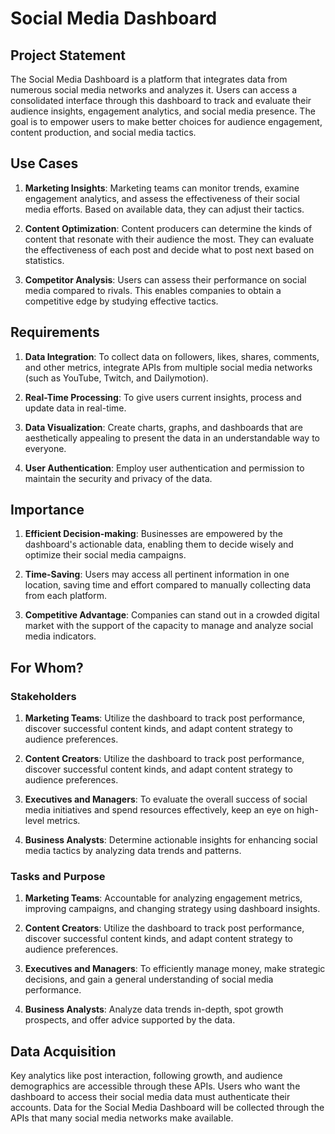 # Social Media Dashboard

## Project Statement

The Social Media Dashboard is a platform that integrates data from numerous social media networks and analyzes it. Users can access a consolidated interface through this dashboard to track and evaluate their audience insights, engagement analytics, and social media presence. The goal is to empower users to make better choices for audience engagement, content production, and social media tactics.

## Use Cases

1. **Marketing Insights**: Marketing teams can monitor trends, examine engagement analytics, and assess the effectiveness of their social media efforts. Based on available data, they can adjust their tactics.

2. **Content Optimization**: Content producers can determine the kinds of content that resonate with their audience the most. They can evaluate the effectiveness of each post and decide what to post next based on statistics.

3. **Competitor Analysis**: Users can assess their performance on social media compared to rivals. This enables companies to obtain a competitive edge by studying effective tactics.

## Requirements

1. **Data Integration**: To collect data on followers, likes, shares, comments, and other metrics, integrate APIs from multiple social media networks (such as YouTube, Twitch, and Dailymotion).

2. **Real-Time Processing**: To give users current insights, process and update data in real-time.

3. **Data Visualization**: Create charts, graphs, and dashboards that are aesthetically appealing to present the data in an understandable way to everyone.

4. **User Authentication**: Employ user authentication and permission to maintain the security and privacy of the data.

## Importance

1. **Efficient Decision-making**: Businesses are empowered by the dashboard's actionable data, enabling them to decide wisely and optimize their social media campaigns.

2. **Time-Saving**: Users may access all pertinent information in one location, saving time and effort compared to manually collecting data from each platform.

3. **Competitive Advantage**: Companies can stand out in a crowded digital market with the support of the capacity to manage and analyze social media indicators.

## For Whom?

### Stakeholders

1. **Marketing Teams**: Utilize the dashboard to track post performance, discover successful content kinds, and adapt content strategy to audience preferences.

2. **Content Creators**: Utilize the dashboard to track post performance, discover successful content kinds, and adapt content strategy to audience preferences.

3. **Executives and Managers**: To evaluate the overall success of social media initiatives and spend resources effectively, keep an eye on high-level metrics.

4. **Business Analysts**: Determine actionable insights for enhancing social media tactics by analyzing data trends and patterns.

### Tasks and Purpose

1. **Marketing Teams**: Accountable for analyzing engagement metrics, improving campaigns, and changing strategy using dashboard insights.

2. **Content Creators**: Utilize the dashboard to track post performance, discover successful content kinds, and adapt content strategy to audience preferences.

3. **Executives and Managers**: To efficiently manage money, make strategic decisions, and gain a general understanding of social media performance.

4. **Business Analysts**: Analyze data trends in-depth, spot growth prospects, and offer advice supported by the data.

## Data Acquisition

Key analytics like post interaction, following growth, and audience demographics are accessible through these APIs. Users who want the dashboard to access their social media data must authenticate their accounts. Data for the Social Media Dashboard will be collected through the APIs that many social media networks make available.
